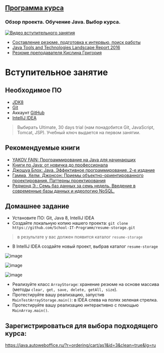 ## [Программа курса](Program.md)

### Обзор проекта. Обучение Java. Выбор курса.
[![Видео вступительного занятия](https://img.youtube.com/vi/rUUhWUpzpUM/0.jpg)](https://www.youtube.com/watch?v=rUUhWUpzpUM)

- <a href="https://github.com/JavaOPs/topjava/blob/master/cv.md">Составление резюме, подготовка к интервью, поиск работы</a>
- <a href="http://zeroturnaround.com/rebellabs/java-tools-and-technologies-landscape-2016/">Java Tools and Technologies Landscape Report 2016</a>
- <a href="http://gkislin.ru/ru/cv.html">Резюме преподавателя Кислина Григория</a>

# Вступительное занятие

## Необходимое ПО
-  <a href="http://www.oracle.com/technetwork/java/javase/downloads/jdk8-downloads-2133151.html">JDK8</a>
-  <a href="http://git-scm.com/downloads">Git</a>
-  Аккаунт <a href="https://github.com/">GitHub</a>
-  <a href="http://www.jetbrains.com/idea/download/index.html">IntelliJ IDEA</a>

> Выбирать Ultimate, 30 days trial (нам понадобится Git, JavaScript, Tomcat, JSP). Учебный ключ выдается на первом занятии.

## Рекомендуемые книги
- <a href="http://myflex.org/books/java4kids/java4kids.htm">YAKOV FAIN: Программирование на Java для начинающих</a>
- <a href="https://habrahabr.ru/post/153373/">Книги по Java: от новичка до профессионала</a>
- <a href="http://scanlibs.com/java-effektivnoe-programmirovanie-2-e-izdanie">Джошуа Блох: Java. Эффективное программирование, 2-е издание</a>
- <a href="http://www.labirint.ru/books/87603/">Гамма, Хелм, Джонсон: Приемы объектно-ориентированного проектирования. Паттерны проектирования</a>
- <a href="http://www.bookvoed.ru/book?id=639284">Редмонд Э.: Семь баз данных за семь недель. Введение в современные базы данных и идеологию NoSQL.</a>

## Домашнее задание
- Установите ПО: Git, Java 8, IntelliJ IDEA
- Создайте локальную копию нашего проекта: `git clone https://github.com/School-IT-Programm/resume-storage.git`
> в результате у вас должен появится каталог `resume-storage`

- В IntelliJ IDEA создайте новый проект, выбрав каталог `resume-storage`

![image](https://cloud.githubusercontent.com/assets/18701152/14917746/38c4a20a-0e29-11e6-8985-c57911da57c4.png)

![image](https://cloud.githubusercontent.com/assets/18701152/14917800/71887238-0e29-11e6-9830-e557901892b4.png)

![image](https://cloud.githubusercontent.com/assets/18701152/15710172/6cb15a66-2811-11e6-8739-4e289d1ea799.png)

- Реализуйте класс `ArrayStorage`: хранение резюме на основе массива (методы `clear, get, save, delete, getAll, size`).
- Протестируйте вашу реализацию, запустив `MainTestArrayStorage.main()`: в IDEA слева на полях зеленая стрелка.
- Протестируйте вашу реализацию интерактивно с помощью `MainArray.main()`.

## Зарегистрироваться для выбора подходящего курса:
https://java.autoweboffice.ru/?r=ordering/cart/as1&id=3&clean=true&lg=ru

